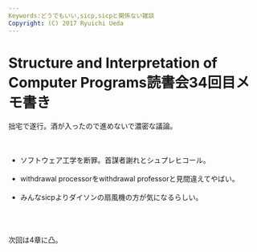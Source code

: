 ```yaml
---
Keywords:どうでもいい,sicp,sicpと関係ない雑談
Copyright: (C) 2017 Ryuichi Ueda
---
```


# Structure and Interpretation of Computer Programs読書会34回目メモ書き
拙宅で遂行。酒が入ったので進めないで濃密な議論。<br />
<br />
<ul><br />
	<li>ソフトウェア工学を断罪。首謀者謝れとシュプレヒコール。</li><br />
	<li>withdrawal processorをwithdrawal professorと見間違えてやばい。</li><br />
	<li>みんなsicpよりダイソンの扇風機の方が気になるらしい。</li><br />
</ul><br />
<br />
次回は4章に凸。
